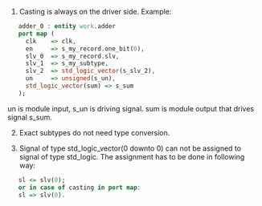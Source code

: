 1. Casting is always on the driver side.
   Example:
```vhdl
   adder_0 : entity work.adder
   port map (
     clk    => clk,
     en     => s_my_record.one_bit(0),
     slv_0  => s_my_record.slv,
     slv_1  => s_my_subtype,
     slv_2  => std_logic_vector(s_slv_2),
     un     => unsigned(s_un),
     std_logic_vector(sum) => s_sum
   );
```

 un is module input, s_un is driving signal.
 sum is module output that drives signal s_sum.

2. Exact subtypes do not need type conversion.

3. Signal of type std_logic_vector(0 downto 0)
   can not be assigned to signal of type std_logic.
   The assignment has to be done in following way:
```vhdl
   sl <= slv(0);
   or in case of casting in port map:
   sl => slv(0).
```
